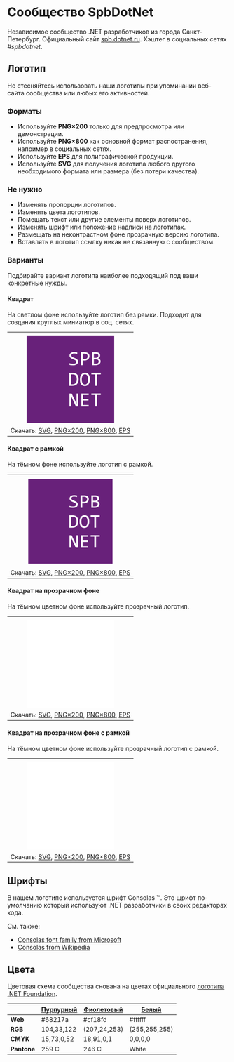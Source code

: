 ﻿# Сообщество SpbDotNet

Независимое сообщество .NET разработчиков из города Санкт-Петербург. Официальный сайт [spb.dotnet.ru](https://spb.dotnet.ru/). Хэштег в социальных сетях _#spbdotnet_.

## Логотип

Не стесняйтесь использовать наши логотипы при упоминании веб-сайта сообщества или любых его активностей.

### Форматы

- Используйте **PNG×200** только для предпросмотра или демонстрации.
- Используйте **PNG×800** как основной формат распостранения, например в социальных сетях.
- Используйте **EPS** для полиграфической продукции.
- Используйте **SVG** для получения логотипа любого другого необходимого формата или размера (без потери качества).

### Не нужно

- Изменять пропорции логотипов.
- Изменять цвета логотипов.
- Помещать текст или другие элементы поверх логотипов.
- Изменять шрифт или положение надписи на логотипах.
- Размещать на неконтрастном фоне прозрачную версию логотипа.
- Вставлять в логотип ссылку никак не связанную с сообществом.

### Варианты

Подбирайте вариант логотипа наиболее подходящий под ваши конкретные нужды.

#### Квадрат

На светлом фоне используйте логотип без рамки. Подходит для создания круглых миниатюр в соц. сетях.

|       |
| :---: |
|       |
| ![Квадратный логотип SpbDotNet](spbdotnet-logo-squared-200.png) |
| Скачать: [SVG](https://raw.githubusercontent.com/kulakovt/SpbDotNet/master/Logo/Spb/spbdotnet-logo-squared.svg), [PNG×200](https://raw.githubusercontent.com/kulakovt/SpbDotNet/master/Logo/Spb/spbdotnet-logo-squared-200.png), [PNG×800](https://raw.githubusercontent.com/kulakovt/SpbDotNet/master/Logo/Spb/spbdotnet-logo-squared-800.png), [EPS](https://raw.githubusercontent.com/kulakovt/SpbDotNet/master/Logo/Spb/spbdotnet-logo-squared.eps) |

#### Квадрат с рамкой

На тёмном фоне используйте логотип с рамкой.

|       |
| :---: |
|       |
| ![Квадратный логотип SpbDotNet с рамкой](spbdotnet-logo-squared-bordered-200.png) |
| Скачать: [SVG](https://raw.githubusercontent.com/kulakovt/SpbDotNet/master/Logo/Spb/spbdotnet-logo-squared-bordered.svg), [PNG×200](https://raw.githubusercontent.com/kulakovt/SpbDotNet/master/Logo/Spb/spbdotnet-logo-squared-bordered-200.png), [PNG×800](https://raw.githubusercontent.com/kulakovt/SpbDotNet/master/Logo/Spb/spbdotnet-logo-squared-bordered-800.png), [EPS](https://raw.githubusercontent.com/kulakovt/SpbDotNet/master/Logo/Spb/spbdotnet-logo-squared-bordered.eps) |

#### Квадрат на прозрачном фоне

На тёмном цветном фоне используйте прозрачный логотип.

|       |
| :---: |
|       |
| ![Квадратный прозрачный логотип SpbDotNet](spbdotnet-logo-squared-white-200.png) |
| Скачать: [SVG](https://raw.githubusercontent.com/kulakovt/SpbDotNet/master/Logo/Spb/spbdotnet-logo-squared-white.svg), [PNG×200](https://raw.githubusercontent.com/kulakovt/SpbDotNet/master/Logo/Spb/spbdotnet-logo-squared-white-200.png), [PNG×800](https://raw.githubusercontent.com/kulakovt/SpbDotNet/master/Logo/Spb/spbdotnet-logo-squared-white-800.png), [EPS](https://raw.githubusercontent.com/kulakovt/SpbDotNet/master/Logo/Spb/spbdotnet-logo-squared-white.eps) |

#### Квадрат на прозрачном фоне с рамкой

На тёмном цветном фоне используйте прозрачный логотип с рамкой.

|       |
| :---: |
|       |
| ![Квадратный прозрачный логотип SpbDotNet с рамкой](spbdotnet-logo-squared-white-bordered-200.png) |
| Скачать: [SVG](https://raw.githubusercontent.com/kulakovt/SpbDotNet/master/Logo/Spb/spbdotnet-logo-squared-white-bordered.svg), [PNG×200](https://raw.githubusercontent.com/kulakovt/SpbDotNet/master/Logo/Spb/spbdotnet-logo-squared-white-bordered-200.png), [PNG×800](https://raw.githubusercontent.com/kulakovt/SpbDotNet/master/Logo/Spb/spbdotnet-logo-squared-white-bordered-800.png), [EPS](https://raw.githubusercontent.com/kulakovt/SpbDotNet/master/Logo/Spb/spbdotnet-logo-squared-white-bordered.eps) |

## Шрифты

В нашем логотипе используется шрифт Consolas ™. Это шрифт по-умолчанию который используют .NET разработчики в своих редакторах кода.

См. также:

- [Consolas font family from Microsoft](https://docs.microsoft.com/en-us/typography/font-list/consolas)
- [Consolas from Wikipedia](https://en.wikipedia.org/wiki/Consolas)

## Цвета

Цветовая схема сообщества снована на цветах официального [логотипа .NET Foundation](https://github.com/dotnet/swag/tree/master/logo).

|             | [Пурпурный](https://www.color-hex.com/color/68217a) | [Фиолетовый](https://www.color-hex.com/color/cf18fd) | [Белый](https://www.color-hex.com/color/ffffff) |
| ----------- | --------------------------------------------------- | ---------------------------------------------------- | ----------------------------------------------- |
| **Web**     | #68217a                                             | #cf18fd                                              | #ffffff                                         |
| **RGB**     | 104,33,122                                          | (207,24,253)                                         | (255,255,255)                                   |
| **CMYK**    | 15,73,0,52                                          | 18,91,0,1                                            | 0,0,0,0                                         |
| **Pantone** | 259 C                                               | 246 C                                                | White                                           |

